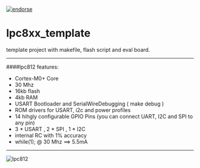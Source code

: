 [![endorse](http://api.coderwall.com/sebseb7/endorsecount.png)](http://coderwall.com/sebseb7)


lpc8xx_template
===============

template project with makefile, flash script and eval board.


- - - 

####lpc812 features:

* Cortex-M0+ Core
* 30 Mhz
* 16kb flash
* 4kb RAM
* USART Bootloader and SerialWireDebugging ( make debug )
* ROM drivers for USART, i2c and power profiles
* 14 hihgly configurable GPIO Pins (you can connect UART, I2C and SPI to any pin)
* 3 * USART , 2 * SPI , 1 * I2C
* internal RC with 1% accuracy
* while(1); @ 30 Mhz ==> 5.5mA

- - -


![lpc812](https://raw.github.com/sebseb7/lpc8xx/master/eagle/lpc812.png)

